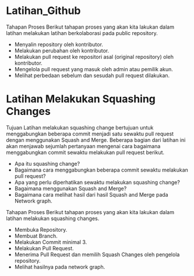 # Latihan_Github
Tahapan Proses
Berikut tahapan proses yang akan kita lakukan dalam latihan melakukan latihan berkolaborasi pada public repository.

- Menyalin repository oleh kontributor.
- Melakukan perubahan oleh kontributor.
- Melakukan pull request ke repositori asal (original repository) oleh kontributor.
- Mengelola pull request yang masuk oleh admin atau pemilik akun.
- Melihat perbedaan sebelum dan sesudah pull request dilakukan.

# Latihan Melakukan Squashing Changes
Tujuan
Latihan melakukan squashing change bertujuan untuk menggabungkan beberapa commit menjadi satu sewaktu pull request dengan menggunakan Squash and Merge. Beberapa bagian dari latihan ini akan menjawab sejumlah pertanyaan mengenai cara bagaimana menggabungkan commit sewaktu melakukan pull request berikut.

- Apa itu squashing change?
- Bagaimana cara menggabungkan beberapa commit sewaktu melakukan pull request?
- Apa yang perlu diperhatikan sewaktu melakukan squashing change?
- Bagaimana menggunakan Squash and Merge?
- Bagaimana cara melihat hasil dari hasil Squash and Merge pada Network graph.

Tahapan Proses
Berikut tahapan proses yang akan kita lakukan dalam latihan melakukan squashing changes.

- Membuka Repository.
- Membuat Branch.
- Melakukan Commit minimal 3.
- Melakukan Pull Request.
- Menerima Pull Request dan memilih Squash Changes oleh pengelola repository.
- Melihat hasilnya pada network graph.

